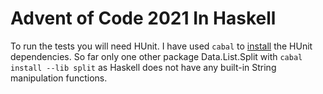 # Advent of Code 2021 In Haskell

To run the tests you will need HUnit. I have used `cabal` to [install](https://gist.github.com/peteanning/e3cb8c9aef4318cbaf46d5e1abf3d06a) the HUnit
dependencies. So far only one other package Data.List.Split with `cabal install
--lib split` as Haskell does not have any built-in String manipulation
functions.
